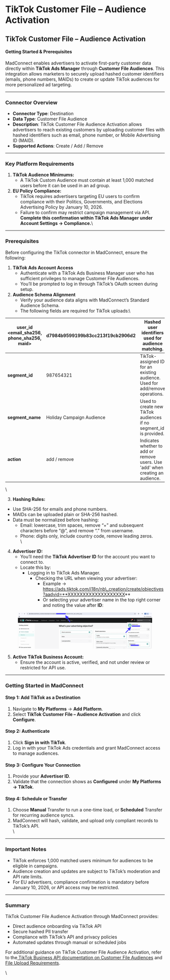 # TikTok Customer File – Audience Activation

## TikTok Customer File – Audience Activation&#x20;

#### Getting Started & Prerequisites

MadConnect enables advertisers to activate first-party customer data directly within **TikTok Ads Manager** through **Customer File Audiences**. This integration allows marketers to securely upload hashed customer identifiers (emails, phone numbers, MAIDs) to create or update TikTok audiences for more personalized ad targeting.

***

### Connector Overview

* **Connector Type**: Destination
* **Data Type**: Customer File Audience
* **Description**: TikTok Customer File Audience Activation allows advertisers to reach existing customers by uploading customer files with hashed identifiers such as email, phone number, or Mobile Advertising ID (MAID).
* **Supported Actions**: Create / Add / Remove

***

### Key Platform Requirements

1. **TikTok Audience Minimums:**
   * A TikTok Custom Audience must contain at least 1,000 matched users before it can be used in an ad group.
2. **EU Policy Compliance:**
   * TikTok requires advertisers targeting EU users to confirm compliance with their Politics, Governments, and Elections Advertising Policy by January 10, 2026.
   * Failure to confirm may restrict campaign management via API.\
     **Complete this confirmation within TikTok Ads Manager under Account Settings → Compliance.**\


***

### Prerequisites

Before configuring the TikTok connector in MadConnect, ensure the following:

1. **TikTok Ads Account Access**
   * Authenticate with a TikTok Ads Business Manager user who has sufficient privileges to manage Customer File Audiences.
   * You’ll be prompted to log in through TikTok’s OAuth screen during setup.
2. **Audience Schema Alignment**
   * Verify your audience data aligns with MadConnect’s Standard Audience Schema.
   * The following fields are required for TikTok uploads:\


| user\_id <**email\_sha256**, **phone\_sha256**, **maid**> | d7984b9599199b83cc213f19cb2906d2 | Hashed user identifiers used for audience matching.                            |
| --------------------------------------------------------- | -------------------------------- | ------------------------------------------------------------------------------ |
| **segment\_id**                                           | 987654321                        | TikTok-assigned ID for an existing audience. Used for add/remove operations.   |
| **segment\_name**                                         | Holiday Campaign Audience        | Used to create new TikTok audiences if no segment\_id is provided.             |
| **action**                                                | add / remove                     | Indicates whether to add or remove users. Use 'add' when creating an audience. |

\


3. **Hashing Rules:**

* Use SHA-256 for emails and phone numbers.
* MAIDs can be uploaded plain or SHA-256 hashed.
* Data must be normalized before hashing:
  * Email: lowercase, trim spaces, remove “+” and subsequent characters before “@”, and remove “.” from username.
  * Phone: digits only, include country code, remove leading zeros.\
    \


4. **Advertiser ID:**
   * You’ll need the **TikTok Advertiser ID** for the account you want to connect to.
   * Locate this by:
     * Logging in to TikTok Ads Manager.
       * Checking the URL when viewing your advertiser:
         * Example → https://ads.tiktok.com/i18n/nb\_creation/create/objectives?aadvid=**XXXXXXXXXXXXXXXXXXX**
         * Or selecting your advertiser name in the top right corner and noting the value after **ID**:

<figure><img src=".gitbook/assets/unknown (2).png" alt=""><figcaption></figcaption></figure>



5. **Active TikTok Business Account:**
   * Ensure the account is active, verified, and not under review or restricted for API use.

***

### Getting Started in MadConnect

#### Step 1: Add TikTok as a Destination

1. Navigate to **My Platforms** → **Add Platform**.
2. Select **TikTok Customer File – Audience Activation** and click **Configure**.

#### Step 2: Authenticate

1. Click **Sign in with TikTok**.
2. Log in with your TikTok Ads credentials and grant MadConnect access to manage audiences.

#### Step 3: Configure Your Connection

1. Provide your **Advertiser ID**.
2. Validate that the connection shows as **Configured** under **My Platforms → TikTok**.

#### Step 4: Schedule or Transfer

1. Choose **Manual** Transfer to run a one-time load, or **Scheduled** Transfer for recurring audience syncs.
2. MadConnect will hash, validate, and upload only compliant records to TikTok’s API.\
   \


***

### Important Notes

* TikTok enforces 1,000 matched users minimum for audiences to be eligible in campaigns.
* Audience creation and updates are subject to TikTok’s moderation and API rate limits.
* For EU advertisers, compliance confirmation is mandatory before January 10, 2026, or API access may be restricted.

***

### Summary

TikTok Customer File Audience Activation through MadConnect provides:

* Direct audience onboarding via TikTok API
* Secure hashed PII transfer
* Compliance with TikTok’s API and privacy policies
* Automated updates through manual or scheduled jobs

For additional guidance on TikTok Customer File Audience Activation, refer to the[ TikTok Business API documentation on Customer File Audiences](https://business-api.tiktok.com/portal/docs?id=1747012327159809) and[ File Upload Requirements](https://business-api.tiktok.com/portal/docs?id=1739940567842818).

\
